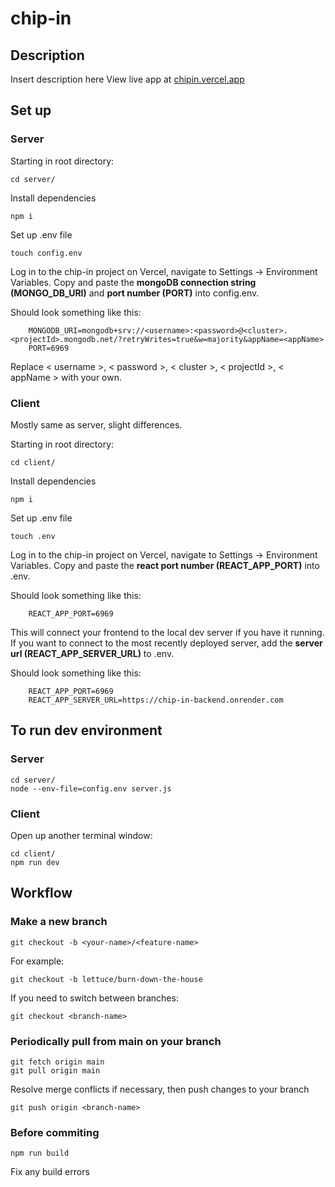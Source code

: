 # chip-in

## Description
Insert description here
View live app at [chipin.vercel.app](https://chipin.vercel.app/)

## Set up

### Server
Starting in root directory:
```
cd server/
```

Install dependencies
```
npm i
```

Set up .env file
```
touch config.env
```

Log in to the chip-in project on Vercel, navigate to Settings -> Environment Variables. Copy and paste the **mongoDB connection string (MONGO_DB_URI)** and **port number (PORT)** into config.env.

Should look something like this:
```
    MONGODB_URI=mongodb+srv://<username>:<password>@<cluster>.<projectId>.mongodb.net/?retryWrites=true&w=majority&appName=<appName>
    PORT=6969
```

Replace < username >, < password >, < cluster >, < projectId >, < appName > with your own.

### Client
Mostly same as server, slight differences. 

Starting in root directory:
```
cd client/
```

Install dependencies
```
npm i
```

Set up .env file
```
touch .env
```

Log in to the chip-in project on Vercel, navigate to Settings -> Environment Variables. Copy and paste the **react port number (REACT_APP_PORT)** into .env.

Should look something like this:
```
    REACT_APP_PORT=6969
```

This will connect your frontend to the local dev server if you have it running. If you want to connect to the most recently deployed server, add the **server url (REACT_APP_SERVER_URL)** to .env.

Should look something like this:
```
    REACT_APP_PORT=6969
    REACT_APP_SERVER_URL=https://chip-in-backend.onrender.com
```

## To run dev environment

### Server
```
cd server/
node --env-file=config.env server.js
```

### Client
Open up another terminal window:
```
cd client/
npm run dev
```

## Workflow

### Make a new branch
```
git checkout -b <your-name>/<feature-name>
```
For example:
```
git checkout -b lettuce/burn-down-the-house
```

If you need to switch between branches:
```
git checkout <branch-name>
```

### Periodically pull from main on your branch 
```
git fetch origin main
git pull origin main
```
Resolve merge conflicts if necessary, then push changes to your branch
```
git push origin <branch-name>
```

### Before commiting 
```
npm run build
```
Fix any build errors